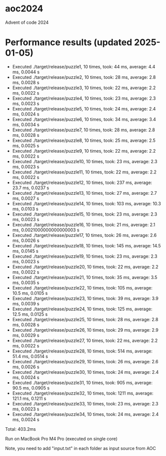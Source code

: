 # aoc2024
Advent of code 2024

# Performance results (updated 2025-01-05)


 - Executed ./target/release/puzzle1, 10 times, took: 44 ms, average: 4.4 ms, 0.0044 s
 - Executed ./target/release/puzzle2, 10 times, took: 28 ms, average: 2.8 ms, 0.0028 s
 - Executed ./target/release/puzzle3, 10 times, took: 22 ms, average: 2.2 ms, 0.0022 s
 - Executed ./target/release/puzzle4, 10 times, took: 23 ms, average: 2.3 ms, 0.0023 s
 - Executed ./target/release/puzzle5, 10 times, took: 24 ms, average: 2.4 ms, 0.0024 s
 - Executed ./target/release/puzzle6, 10 times, took: 34 ms, average: 3.4 ms, 0.0034 s
 - Executed ./target/release/puzzle7, 10 times, took: 28 ms, average: 2.8 ms, 0.0028 s
 - Executed ./target/release/puzzle8, 10 times, took: 25 ms, average: 2.5 ms, 0.0025 s
 - Executed ./target/release/puzzle9, 10 times, took: 22 ms, average: 2.2 ms, 0.0022 s
 - Executed ./target/release/puzzle10, 10 times, took: 23 ms, average: 2.3 ms, 0.0023 s
 - Executed ./target/release/puzzle11, 10 times, took: 22 ms, average: 2.2 ms, 0.0022 s
 - Executed ./target/release/puzzle12, 10 times, took: 237 ms, average: 23.7 ms, 0.0237 s
 - Executed ./target/release/puzzle13, 10 times, took: 27 ms, average: 2.7 ms, 0.0027 s
 - Executed ./target/release/puzzle14, 10 times, took: 103 ms, average: 10.3 ms, 0.0103 s
 - Executed ./target/release/puzzle15, 10 times, took: 23 ms, average: 2.3 ms, 0.0023 s
 - Executed ./target/release/puzzle16, 10 times, took: 21 ms, average: 2.1 ms, 0.0021000000000000003 s
 - Executed ./target/release/puzzle17, 10 times, took: 26 ms, average: 2.6 ms, 0.0026 s
 - Executed ./target/release/puzzle18, 10 times, took: 145 ms, average: 14.5 ms, 0.0145 s
 - Executed ./target/release/puzzle19, 10 times, took: 23 ms, average: 2.3 ms, 0.0023 s
 - Executed ./target/release/puzzle20, 10 times, took: 22 ms, average: 2.2 ms, 0.0022 s
 - Executed ./target/release/puzzle21, 10 times, took: 35 ms, average: 3.5 ms, 0.0035 s
 - Executed ./target/release/puzzle22, 10 times, took: 105 ms, average: 10.5 ms, 0.0105 s
 - Executed ./target/release/puzzle23, 10 times, took: 39 ms, average: 3.9 ms, 0.0039 s
 - Executed ./target/release/puzzle24, 10 times, took: 125 ms, average: 12.5 ms, 0.0125 s
 - Executed ./target/release/puzzle25, 10 times, took: 28 ms, average: 2.8 ms, 0.0028 s
 - Executed ./target/release/puzzle26, 10 times, took: 29 ms, average: 2.9 ms, 0.0029 s
 - Executed ./target/release/puzzle27, 10 times, took: 22 ms, average: 2.2 ms, 0.0022 s
 - Executed ./target/release/puzzle28, 10 times, took: 514 ms, average: 51.4 ms, 0.0514 s
 - Executed ./target/release/puzzle29, 10 times, took: 26 ms, average: 2.6 ms, 0.0026 s
 - Executed ./target/release/puzzle30, 10 times, took: 24 ms, average: 2.4 ms, 0.0024 s
 - Executed ./target/release/puzzle31, 10 times, took: 905 ms, average: 90.5 ms, 0.0905 s
 - Executed ./target/release/puzzle32, 10 times, took: 1211 ms, average: 121.1 ms, 0.1211 s
 - Executed ./target/release/puzzle33, 10 times, took: 23 ms, average: 2.3 ms, 0.0023 s
 - Executed ./target/release/puzzle34, 10 times, took: 24 ms, average: 2.4 ms, 0.0024 s

Total: 403.2ms


Run on MacBook Pro M4 Pro (executed on single core)

Note, you need to add "input.txt" in each folder as input source from AOC
